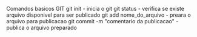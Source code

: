 Comandos basicos GIT
git init - inicia o git
git status - verifica se existe arquivo disponivel para ser publicado
git add nome_do_arquivo - preara o arquivo para publicacao
git commit -m "comentario da publicacao" - publica o arquivo preparado